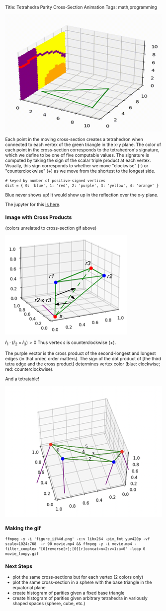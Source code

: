 Title: Tetrahedra Parity Cross-Section Animation
Tags: math,programming

![tetrahedra](/images/movie_loopy.gif "tetrahedra")

Each point in the moving cross-section creates a tetrahedron when connected to each vertex of the green triangle in the x-y plane. The color of each point in the cross-section corresponds to the tetrahedron's signature, which we define to be one of five computable values. The signature is computed by taking the sign of the scalar triple product at each vertex. Visually, this sign corresponds to whether we move "clockwise" (-) or "counterclockwise" (+) as we move from the shortest to the longest side.

```
# keyed by number of positive-signed vertices
dict = { 0: 'blue', 1: 'red', 2: 'purple', 3: 'yellow', 4: 'orange' }
```

Blue never shows up! It would show up in the reflection over the x-y plane.

The jupyter for this [is here](https://github.com/skyldpod/jupyters/blob/main/tetrahedra/tetra4.ipynb).

### Image with Cross Products

(colors unrelated to cross-section gif above)

![tetradirection](/images/tetradirection.png "tetradirection")

$\hat{r}_1 \cdot (\hat{r}_2 \times \hat{r}_3) > 0$ Thus vertex $s$ is counterclockwise (+).

The purple vector is the cross product of the second-longest and longest edges (in that order, order matters). The sign of the dot product of [the third tetra edge and the cross product] determines vertex color (blue: clockwise; red: counterclockwise).

And a tetratable!

![tetratable](/images/tetratable.png "tetratable")

### Making the gif

```
ffmpeg -y -i 'figure_ii%4d.png' -c:v libx264 -pix_fmt yuv420p -vf scale=1024:768  -r 90 movie.mp4 && ffmpeg -y -i movie.mp4 -filter_complex "[0]reverse[r];[0][r]concat=n=2:v=1:a=0" -loop 0  movie_loopy.gif
```

### Next Steps

- plot the same cross-sections but for each vertex (2 colors only)
- plot the same cross-section in a sphere with the base triangle in the equatorial plane
- create histogram of parities given a fixed base triangle
- create histogram of parities given arbitrary tetrahedra in variously shaped spaces (sphere, cube, etc.)
